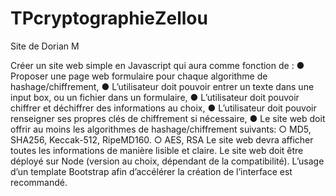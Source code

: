 # TPcryptographieZellou

Site de Dorian M

Créer un site web simple en Javascript qui aura comme fonction de :
● Proposer une page web formulaire pour chaque algorithme de hashage/chiffrement,
● L’utilisateur doit pouvoir entrer un texte dans une input box, ou un fichier dans un
formulaire,
● L’utilisateur doit pouvoir chiffrer et déchiffrer des informations au choix,
● L’utilisateur doit pouvoir renseigner ses propres clés de chiffrement si nécessaire,
● Le site web doit offrir au moins les algorithmes de hashage/chiffrement suivants:
○ MD5, SHA256, Keccak-512, RipeMD160.
○ AES, RSA
Le site web devra afficher toutes les informations de manière lisible et claire.
Le site web doit être déployé sur Node (version au choix, dépendant de la compatibilité).
L’usage d’un template Bootstrap afin d’accélérer la création de l’interface est recommandé.
